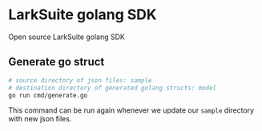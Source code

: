 # LarkSuite golang SDK

Open source LarkSuite golang SDK

## Generate go struct

```bash
# source directory of json files: sample
# destination directory of generated golang structs: model
go run cmd/generate.go
```

This command can be run again whenever we update our `sample` directory with new json files.
